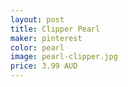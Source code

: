```yaml
---
layout: post
title: Clipper Pearl 
maker: pinterest 
color: pearl
image: pearl-clipper.jpg
price: 3.99 AUD
---
```

